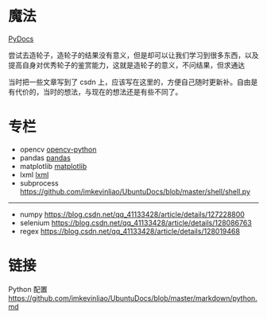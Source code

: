 # 魔法
[PyDocs](./PyDocs.py)

尝试去造轮子，造轮子的结果没有意义，但是却可以让我们学习到很多东西，以及提高自身对优秀轮子的鉴赏能力，这就是造轮子的意义，不问结果，但求通达

当时把一些文章写到了 csdn 上，应该写在这里的，方便自己随时更新补。自由是有代价的，当时的想法，与现在的想法还是有些不同了。

# 专栏
* opencv [opencv-python](./专栏/opencv-python.md)
* pandas [pandas](./专栏/pandas.md)
* matplotlib [matplotlib](./专栏/matplotlib.md)
* lxml [lxml](./专栏/lxml.md)
* subprocess <https://github.com/imkevinliao/UbuntuDocs/blob/master/shell/shell.py>
---
* numpy <https://blog.csdn.net/qq_41133428/article/details/127228800>
* selenium <https://blog.csdn.net/qq_41133428/article/details/128086763>
* regex <https://blog.csdn.net/qq_41133428/article/details/128019468>

# 链接
Python 配置 <https://github.com/imkevinliao/UbuntuDocs/blob/master/markdown/python.md>
